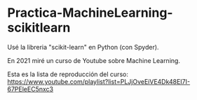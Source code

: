 # Practica-MachineLearning-scikitlearn

Usé la libreria "scikit-learn" en Python (con Spyder).

En 2021 miré un curso de Youtube sobre Machine Learning.

Esta es la lista de reproducción del curso: https://www.youtube.com/playlist?list=PLJjOveEiVE4Dk48EI7I-67PEleEC5nxc3
